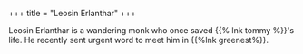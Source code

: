 +++
title = "Leosin Erlanthar"
+++

Leosin Erlanthar is a wandering monk who once saved {{% lnk tommy %}}'s life.  He
recently sent urgent word to meet him in {{%lnk greenest%}}.
